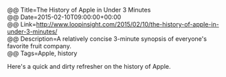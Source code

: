 @@ Title=The History of Apple in Under 3 Minutes  
@@ Date=2015-02-10T09:00:00+00:00  
@@ Link=http://www.loopinsight.com/2015/02/10/the-history-of-apple-in-under-3-minutes/  
@@ Description=A relatively concise 3-minute synopsis of everyone's favorite fruit company.  
@@ Tags=Apple, history  

Here's a quick and dirty refresher on the history of Apple.